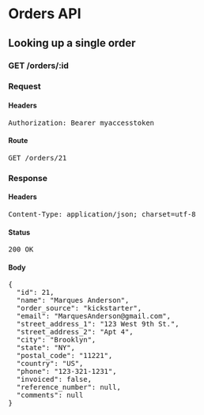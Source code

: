 # Orders API

## Looking up a single order

### GET /orders/:id
### Request

#### Headers

<pre>Authorization: Bearer myaccesstoken</pre>

#### Route

<pre>GET /orders/21</pre>

### Response

#### Headers

<pre>Content-Type: application/json; charset=utf-8</pre>

#### Status

<pre>200 OK</pre>

#### Body

<pre>{
  "id": 21,
  "name": "Marques Anderson",
  "order_source": "kickstarter",
  "email": "MarquesAnderson@gmail.com",
  "street_address_1": "123 West 9th St.",
  "street_address_2": "Apt 4",
  "city": "Brooklyn",
  "state": "NY",
  "postal_code": "11221",
  "country": "US",
  "phone": "123-321-1231",
  "invoiced": false,
  "reference_number": null,
  "comments": null
}</pre>
